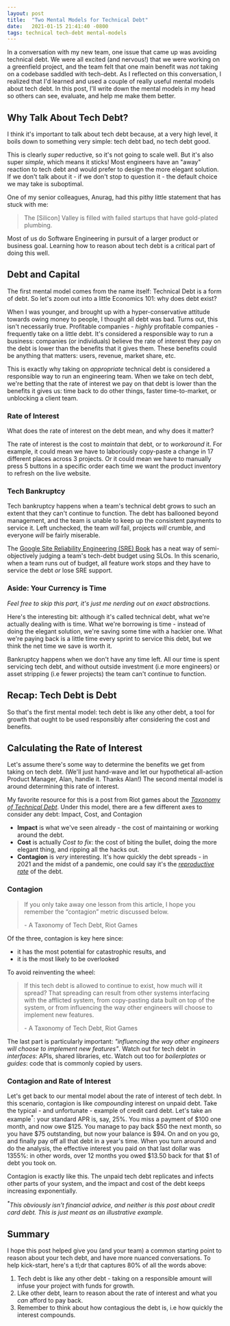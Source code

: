 ```yaml
---
layout: post
title:  "Two Mental Models for Technical Debt"
date:   2021-01-15 21:41:40 -0800
tags: technical tech-debt mental-models
---
```

In a conversation with my new team, one issue that came up was avoiding technical debt. We were all excited (and nervous!) that we were working on a greenfield project, and the team felt that one main benefit was _not_ taking on a codebase saddled with tech-debt. As I reflected on this conversation, I realized that I'd learned and used a couple of really useful mental models about tech debt. In this post, I'll write down the mental models in my head so others can see, evaluate, and help me make them better.

## Why Talk About Tech Debt?
I think it's important to talk about tech debt because, at a very high level, it boils down to something very simple: tech debt bad, no tech debt good.

This is clearly _super_ reductive, so it's not going to scale well. But it's also super _simple_, which means it sticks! Most engineers have an "away" reaction to tech debt and would prefer to design the more elegant solution. If we don't talk about it - if we don't stop to question it - the default choice we may take is suboptimal.

One of my senior colleagues, Anurag, had this pithy little statement that has stuck with me:
> The \[Silicon\] Valley is filled with failed startups that have gold-plated plumbing.

Most of us do Software Engineering in pursuit of a larger product or business goal. Learning how to reason about tech debt is a critical part of doing this well.

## Debt and Capital
The first mental model comes from the name itself: Technical Debt is a form of debt. So let's zoom out into a little Economics 101: why does debt exist?

When I was younger, and brought up with a hyper-conservative attitude towards owing money to people, I thought all debt was bad. Turns out, this isn't necessarily true. Profitable companies - _highly_ profitable companies - frequently take on a little debt. It's considered a responsible way to run a business: companies (or individuals) believe the rate of interest they pay on the debt is lower than the benefits that it gives them. These benefits could be anything that matters: users, revenue, market share, etc.

This is exactly why taking on _appropriate_ technical debt is considered a responsible way to run an engineering team. When we take on tech debt, we're betting that the rate of interest we pay on that debt is lower than the benefits it gives us: time back to do other things, faster time-to-market, or unblocking a client team.

### Rate of Interest
What does the rate of interest on the debt mean, and why does it matter?

The rate of interest is the cost to _maintain_ that debt, or to _workaround_ it. For example, it could mean we have to laboriously copy-paste a change in 17 different places across 3 projects. Or it could mean we have to manually press 5 buttons in a specific order each time we want the product inventory to refresh on the live website.

### Tech Bankruptcy
Tech bankruptcy happens when a team's technical debt grows to such an extent that they can't continue to function. The debt has ballooned beyond management, and the team is unable to keep up the consistent payments to service it. Left unchecked, the team _will_ fail, projects _will_ crumble, and everyone _will_ be fairly miserable.

The [Google Site Reliability Engineering (SRE) Book][sre] has a neat way of semi-objectively judging a team's tech-debt budget using SLOs. In this scenario, when a team runs out of budget, all feature work stops and they have to service the debt _or_ lose SRE support.

### Aside: Your Currency is Time
_Feel free to skip this part, it's just me nerding out on exact abstractions._

Here's the interesting bit: although it's called technical debt, what we're actually dealing with is time. What we're borrowing is time - instead of doing the elegant solution, we're saving some time with a hackier one. What we're paying back is a little time every sprint to service this debt, but we think the net time we save is worth it.

Bankruptcy happens when we don't have any time left. All our time is spent servicing tech debt, and without outside investment (i.e more engineers) or asset stripping (i.e fewer projects) the team can't continue to function.

## Recap: Tech Debt is Debt
So that's the first mental model: tech debt is like any other debt, a tool for growth that ought to be used responsibly after considering the cost and benefits.

## Calculating the Rate of Interest
Let's assume there's some way to determine the benefits we get from taking on tech debt. (We'll just hand-wave and let our hypothetical all-action Product Manager, Alan, handle it. Thanks Alan!) The second mental model is around determining this rate of interest.

My favorite resource for this is a post from Riot games about the _[Taxonomy of Technical Debt][riot]_. Under this model, there are a few different axes to consider any debt: Impact, Cost, and Contagion

* **Impact** is what we've seen already - the cost of maintaining or working around the debt.
* **Cost** is actually _Cost to fix_: the cost of biting the bullet, doing the more elegant thing, and ripping all the hacks out.
* **Contagion** is _very_ interesting. It's how quickly the debt spreads - in 2021 and the midst of a pandemic, one could say it's the _[reproductive rate][ro]_ of the debt.

### Contagion
> If you only take away one lesson from this article, I hope you remember the “contagion” metric discussed below.
> 
> \- A Taxonomy of Tech Debt, Riot Games

Of the three, contagion is key here since:

* it has the most potential for catastrophic results, and
* it is the most likely to be overlooked

To avoid reinventing the wheel:
> If this tech debt is allowed to continue to exist, how much will it spread? That spreading can result from other systems interfacing with the afflicted system, from copy-pasting data built on top of the system, or from influencing the way other engineers will choose to implement new features.
> 
> \- A Taxonomy of Tech Debt, Riot Games

The last part is particularly important: _"influencing the way other engineers will choose to implement new features"_. Watch out for tech debt in _interfaces_: APIs, shared libraries, etc. Watch out too for _boilerplates_ or _guides_: code that is commonly copied by users.

### Contagion and Rate of Interest
Let's get back to our mental model about the rate of interest of tech debt. In this scenario, contagion is like _compounding_ interest on unpaid debt. Take the typical - and unfortunate - example of credit card debt. Let's take an example<sup>*</sup>: your standard APR is, say, 25%. You miss a payment of $100 one month, and now owe $125. You manage to pay back $50 the next month, so you have $75 outstanding, but now your balance is $94. On and on you go, and finally pay off all that debt in a year's time. When you turn around and do the analysis, the effective interest you paid on that last dollar was 1355%: in other words, over 12 months you owed $13.50 back for that $1 of debt you took on.

Contagion is exactly like this. The unpaid tech debt replicates and infects other parts of your system, and the impact and cost of the debt keeps increasing exponentially.

_<sup>*</sup>This obviously isn't financial advice, and neither is this post about credit card debt. This is just meant as an illustrative example._

## Summary
I hope this post helped give you (and your team) a common starting point to reason about your tech debt, and have more nuanced conversations. To help kick-start, here's a tl;dr that captures 80% of all the words above:

1. Tech debt is like any other debt - taking on a responsible amount will infuse your project with funds for growth.
2. Like other debt, learn to reason about the rate of interest and what you _can_ afford to pay back.
3. Remember to think about how contagious the debt is, i.e how quickly the interest compounds.

<!-- References -->
[sre]: https://sre.google/sre-book/table-of-contents/
[riot]: https://technology.riotgames.com/news/taxonomy-tech-debt
[ro]: https://en.wikipedia.org/wiki/Basic_reproduction_number

